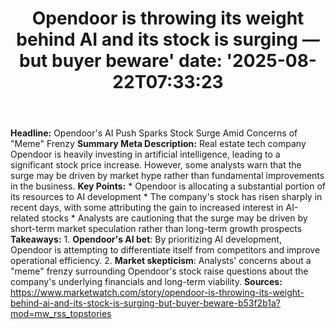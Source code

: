 ﻿---
title: "Opendoor is throwing its weight behind AI and its stock is surging — but buyer beware'
date: '2025-08-22T07:33:23"
category: "Markets"
summary: ""
slug: "opendoor is throwing its weight behind ai and its stock is s"
source_urls:
  - "https://www.marketwatch.com/story/opendoor-is-throwing-its-weight-behind-ai-and-its-stock-is-surging-but-buyer-beware-b53f2b1a?mod=mw_rss_topstories"
seo:
  title: "Opendoor is throwing its weight behind AI and its stock is surging — but buyer beware | Hash n Hedge'
  description: '"
  keywords: ["news", "markets", "brief"]
---
**Headline:** Opendoor's AI Push Sparks Stock Surge Amid Concerns of "Meme" Frenzy  **Summary Meta Description:** Real estate tech company Opendoor is heavily investing in artificial intelligence, leading to a significant stock price increase. However, some analysts warn that the surge may be driven by market hype rather than fundamental improvements in the business.  **Key Points:**  * Opendoor is allocating a substantial portion of its resources to AI development * The company's stock has risen sharply in recent days, with some attributing the gain to increased interest in AI-related stocks * Analysts are cautioning that the surge may be driven by short-term market speculation rather than long-term growth prospects  **Takeaways:**  1. **Opendoor's AI bet**: By prioritizing AI development, Opendoor is attempting to differentiate itself from competitors and improve operational efficiency. 2. **Market skepticism**: Analysts' concerns about a "meme" frenzy surrounding Opendoor's stock raise questions about the company's underlying financials and long-term viability.  **Sources:**  https://www.marketwatch.com/story/opendoor-is-throwing-its-weight-behind-ai-and-its-stock-is-surging-but-buyer-beware-b53f2b1a?mod=mw_rss_topstories 
